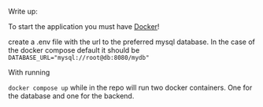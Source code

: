 Write up:

To start the application you must have [Docker](https://docs.docker.com/engine/install/)!

create a .env file with the url to the preferred mysql database. In the case of the docker compose default it should be `DATABASE_URL="mysql://root@db:8080/mydb"`

With running

`docker compose up` while in the repo will run two docker containers. One for the database and one for the backend.

